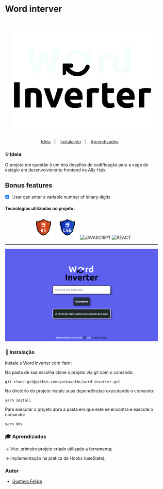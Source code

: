 # Word interver
<br/>
<div align="center">
  <img alt="Word inverter" src="https://github.com/gustavofbc/word-inverter/blob/main/src/assets/logo.svg"/>
</div>
<br/>

<p align="center">
  <a href="#bulb-ideia">Ideia</a>&nbsp;&nbsp;&nbsp;|&nbsp;&nbsp;&nbsp;
  <a href="#wrench-instalação">Instalação</a>&nbsp;&nbsp;&nbsp;|&nbsp;&nbsp;&nbsp;
  <a href="#mortar_board-aprendizados">Aprendizados</a>&nbsp;&nbsp;&nbsp;
</p>

### :bulb: Ideia
O projeto em questão é um dos desafios de codificação para a vaga de estágio em desenvolvimento frontend na Ally Hub.

## Bonus features

-   [x] User can enter a variable number of binary digits


<h4> Tecnologias utilizadas no projeto:</h4>

<p align="center">
    <img alt="HTML5" title="HTML5" src="https://github.com/gustavofbc/pixel_of_shields/blob/main/base/html.png" width="75"/>
    <img alt="CSS3" title="CSS3" src="https://github.com/gustavofbc/pixel_of_shields/blob/main/base/css.png" width="75"/>
    <img alt="JAVASCRIPT" title="JAVASCRIPT" src="https://github.com/gustavofbc/pixel_of_shields/blob/main/base/javascript.png" width="75"/>
    <img alt="REACT" title="REACT" src="https://github.com/gustavofbc/pixel_of_shields/blob/main/base/react.png" width="75"/>
</p>

<hr/>


<p align="center">
  <img alt="Interface" src="https://github.com/gustavofbc/word-inverter/blob/main/src/assets/word-inverter-interface.png"/>
</p>


### :wrench: Instalação

Instale o Word inverter com Yarn:


Na pasta de sua escolha clone o projeto via git com o comando:
```
git clone git@github.com:gustavofbc/word-inverter.git
```

No diretório do projeto instale suas dependências executando o comando:
```
yarn install
```

Para executar o projeto abra a pasta em que este se encontra e execute o comando:
```
yarn dev
```

### :mortar_board: Aprendizados

-> Vite: primeiro projeto criado utilizado a ferramenta;

-> Implementação na prática de Hooks (useState);

### Autor

- [Gustavo Felipe](https://github.com/gustavofbc)

